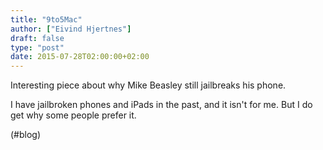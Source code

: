 ```yaml
---
title: "9to5Mac"
author: ["Eivind Hjertnes"]
draft: false
type: "post"
date: 2015-07-28T02:00:00+02:00
---
```


Interesting piece about why Mike Beasley still jailbreaks his phone.

I have jailbroken phones and iPads in the past, and it isn't for me. But
I do get why some people prefer it.

(#blog)
